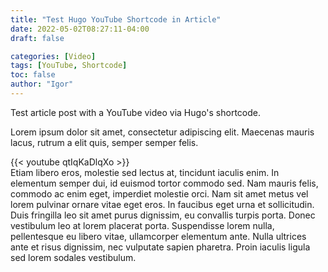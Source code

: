 ```yaml
---
title: "Test Hugo YouTube Shortcode in Article"
date: 2022-05-02T08:27:11-04:00
draft: false

categories: [Video]
tags: [YouTube, Shortcode]
toc: false
author: "Igor"
---
```


Test article post with a YouTube video via Hugo's shortcode.

<!--more-->

Lorem ipsum dolor sit amet, consectetur adipiscing elit. Maecenas mauris lacus, rutrum a elit quis, semper semper felis.

{{< youtube qtIqKaDlqXo >}}
\
Etiam libero eros, molestie sed lectus at, tincidunt iaculis enim. In elementum semper dui, id euismod tortor commodo sed. Nam mauris felis, commodo ac enim eget, imperdiet molestie orci. Nam sit amet metus vel lorem pulvinar ornare vitae eget eros. In faucibus eget urna et sollicitudin. Duis fringilla leo sit amet purus dignissim, eu convallis turpis porta. Donec vestibulum leo at lorem placerat porta. Suspendisse lorem nulla, pellentesque eu libero vitae, ullamcorper elementum ante. Nulla ultrices ante et risus dignissim, nec vulputate sapien pharetra. Proin iaculis ligula sed lorem sodales vestibulum.
